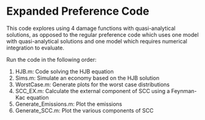 # Expanded Preference Code

This code explores using 4 damage functions with quasi-analytical solutions, as opposed to the regular preference code which uses one model with quasi-analytical solutions and one model which requires numerical integration to evaluate.

Run the code in the following order:
1) HJB.m: Code solving the HJB equation
2) Sims.m: Simulate an economy based on the HJB solution
3) WorstCase.m: Generate plots for the worst case distributions
4) SCC_EX.m: Calculate the external component of SCC using a Feynman-Kac equation
5) Generate_Emissions.m: Plot the emissions
6) Generate_SCC.m: Plot the various components of SCC
